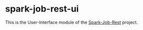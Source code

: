 # spark-job-rest-ui

This is the User-Interface module of the [Spark-Job-Rest](https://github.com/Atigeo/spark-job-rest) project.
